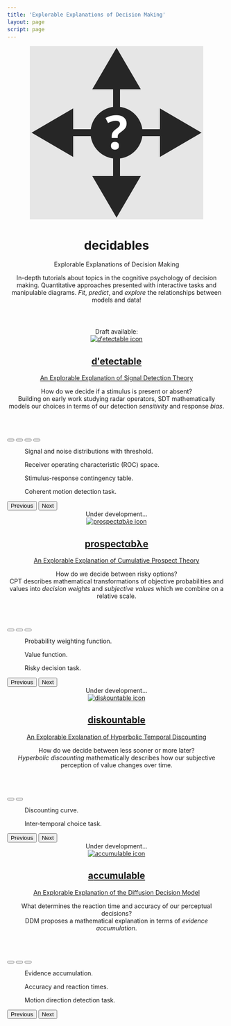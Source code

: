 ```yaml
---
title: 'Explorable Explanations of Decision Making'
layout: page
script: page
---
```


<!--lint ignore first-heading-level-->

<header class="dec-main-header">
  <img class="dec-main-icon" src="favicon.svg" alt="decidables icon">
  <hgroup class="dec-main-titles">
    <h1 class="dec-main-title">decidables</h1>
    <p class="dec-main-subtitle">Explorable Explanations of Decision Making</p>
  </hgroup>
  <p class="dec-main-lead">
    In-depth tutorials about topics in the cognitive psychology of decision making.
    Quantitative approaches presented with interactive tasks and manipulable diagrams.
    <em>Fit</em>, <em>predict</em>, and <em>explore</em> the relationships between models and
    data!
  </p>
</header>

<div class="dec-sites">

  <section class="dec-site">
  <!-- DETECTABLE -->
    <div class="dec-site-wrapper">
      <header class="dec-site-header">
        <div class="dec-site-intro">Draft available:</div>
        <a class="dec-site-link" href="detectable/">
          <img class="dec-site-icon" src="detectable/favicon.svg" alt="𝑑′ete𝑐table icon">
          <hgroup class="dec-site-titles">
            <h2 class="dec-site-title">
              <span class="detectable"><span class="math-var d">d′</span>ete<span class="math-var c">c</span>table</span>
            </h2>
            <p class="dec-site-subtitle">An Explorable Explanation of Signal Detection Theory</p>
          </hgroup>
        </a>
        <p class="dec-site-lead">
          How do we decide if a stimulus is present or absent?<br>
          Building on early work studying radar operators, SDT mathematically models our
          choices in terms of our detection <em>sensitivity</em> and response <em>bias</em>.
        </p>
      </header>
      <div class="dec-carousel carousel slide" id="detectable-carousel" data-bs-interval="false" data-bs-touch="false">
        <div class="dec-carousel-indicators carousel-indicators">
          <button type="button" data-bs-target="#detectable-carousel" data-bs-slide-to="0" aria-label="Slide 1" class="active" aria-current="true"></button>
          <button type="button" data-bs-target="#detectable-carousel" data-bs-slide-to="1" aria-label="Slide 2"></button>
          <button type="button" data-bs-target="#detectable-carousel" data-bs-slide-to="2" aria-label="Slide 3"></button>
          <button type="button" data-bs-target="#detectable-carousel" data-bs-slide-to="3" aria-label="Slide 4"></button>
        </div>
        <div class="dec-carousel-items">
          <div class="dec-carousel-item carousel-item active">
            <figure class="dec-demo-figure">
              <sdt-model class="dec-demo" interactive threshold bias distributions sensitivity color="outcome"></sdt-model>
              <figcaption class="dec-demo-caption">Signal and noise distributions with threshold.</figcaption>
            </figure>
          </div>
          <div class="dec-carousel-item carousel-item">
            <figure class="dec-demo-figure">
              <roc-space class="dec-demo" interactive point="all" iso-d="all" iso-c="all" far="0.1" hr="0.8"></roc-space>
              <figcaption class="dec-demo-caption">Receiver operating characteristic (ROC) space.</figcaption>
            </figure>
          </div>
          <div class="dec-carousel-item carousel-item">
            <figure class="dec-demo-figure">
              <detectable-table class="dec-demo" numeric interactive summary="stimulusRates responseRates accuracy" hits="80" misses="20" false-alarms="10" correct-rejections="90" color="outcome"></detectable-table>
              <figcaption class="dec-demo-caption">Stimulus-response contingency table.</figcaption>
            </figure>
          </div>
          <div class="dec-carousel-item carousel-item">
            <figure class="dec-demo-figure">
              <rdk-task class="dec-demo" running count="100" coherence="0.5" trials="Infinity" probability="0.5" duration="1000" wait="1000" iti="1000"></rdk-task>
              <figcaption class="dec-demo-caption">Coherent motion detection task.</figcaption>
            </figure>
          </div>
        </div>
        <button class="dec-carousel-control carousel-control-prev" type="button" data-bs-target="#detectable-carousel" data-bs-slide="prev">
          <span class="dec-carousel-prev-icon" aria-hidden="true"></span>
          <span class="visually-hidden">Previous</span>
        </button>
        <button class="dec-carousel-control carousel-control-next" type="button" data-bs-target="#detectable-carousel" data-bs-slide="next">
          <span class="dec-carousel-next-icon" aria-hidden="true"></span>
          <span class="visually-hidden">Next</span>
        </button>
      </div>
    </div>
  </section>

  <section class="dec-site">
  <!-- PROSPECTABLE -->
    <div class="dec-site-wrapper">
      <header class="dec-site-header">
        <div class="dec-site-intro dec-disabled">Under development...</div>
        <a class="dec-site-link dec-disabled" href="prospectable/">
          <img class="dec-site-icon" src="prospectable/favicon.svg" alt="prospect𝛼b𝜆e icon">
          <hgroup class="dec-site-titles">
            <h2 class="dec-site-title">
              <span class="prospectable">prospect<span class="math-var">α</span>b<span class="math-var">λ</span>e</span>
            </h2>
            <p class="dec-site-subtitle">An Explorable Explanation of Cumulative Prospect Theory</p>
          </hgroup>
        </a>
        <p class="dec-site-lead dec-disabled">
          How do we decide between risky options?<br>
          CPT describes mathematical transformations of objective probabilities and values
          into <em>decision weights</em> and <em>subjective values</em> which we combine on a
          relative scale.
        </p>
      </header>
      <div class="dec-carousel carousel slide" id="prospectable-carousel" data-bs-interval="false" data-bs-touch="false">
        <div class="dec-carousel-indicators carousel-indicators">
          <button type="button" data-bs-target="#prospectable-carousel" data-bs-slide-to="0" class="active" aria-current="true" aria-label="Slide 1"></button>
          <button type="button" data-bs-target="#prospectable-carousel" data-bs-slide-to="1" aria-label="Slide 2"></button>
          <button type="button" data-bs-target="#prospectable-carousel" data-bs-slide-to="2" aria-label="Slide 3"></button>
        </div>
        <div class="dec-carousel-items">
          <div class="dec-carousel-item carousel-item active">
            <figure class="dec-demo-figure">
              <cpt-probability class="dec-demo" interactive gamma="0.75" label probability="0.75"></cpt-probability>
              <figcaption class="dec-demo-caption">Probability weighting function.</figcaption>
            </figure>
          </div>
          <div class="dec-carousel-item carousel-item">
            <figure class="dec-demo-figure">
              <cpt-value class="dec-demo" interactive alpha="0.9" lambda="2" value="10"></cpt-value>
              <figcaption class="dec-demo-caption">Value function.</figcaption>
            </figure>
          </div>
          <div class="dec-carousel-item carousel-item">
            <figure class="dec-demo-figure">
              <risky-task class="dec-demo" running trials="Infinity" duration="2500" iti="1500"></risky-task>
              <figcaption class="dec-demo-caption">Risky decision task.</figcaption>
            </figure>
          </div>
        </div>
        <button class="dec-carousel-control carousel-control-prev" type="button" data-bs-target="#prospectable-carousel" data-bs-slide="prev">
          <span class="dec-carousel-prev-icon" aria-hidden="true"></span>
          <span class="visually-hidden">Previous</span>
        </button>
        <button class="dec-carousel-control carousel-control-next" type="button" data-bs-target="#prospectable-carousel" data-bs-slide="next">
          <span class="dec-carousel-next-icon" aria-hidden="true"></span>
          <span class="visually-hidden">Next</span>
        </button>
      </div>
    </div>
  </section>

  <section class="dec-site">
  <!-- DISCOUNTABLE -->
    <div class="dec-site-wrapper">
      <header class="dec-site-header">
        <div class="dec-site-intro dec-disabled">Under development...</div>
        <a class="dec-site-link dec-disabled" href="discountable/">
          <img class="dec-site-icon" src="discountable/favicon.svg" alt="dis𝑘ountable icon">
          <hgroup class="dec-site-titles">
            <h2 class="dec-site-title">
              <span class="discountable">dis<span class="math-var">k</span>ountable</span>
            </h2>
            <p class="dec-site-subtitle">An Explorable Explanation of Hyperbolic Temporal Discounting</p>
          </hgroup>
        </a>
        <p class="dec-site-lead dec-disabled">
          How do we decide between less sooner or more later?<br>
          <em>Hyperbolic discounting</em> mathematically describes how our subjective
          perception of value changes over time.
        </p>
      </header>
      <div class="dec-carousel carousel slide" id="discountable-carousel" data-bs-interval="false" data-bs-touch="false">
        <div class="dec-carousel-indicators carousel-indicators">
          <button type="button" data-bs-target="#discountable-carousel" data-bs-slide-to="0" class="active" aria-current="true" aria-label="Slide 1"></button>
          <button type="button" data-bs-target="#discountable-carousel" data-bs-slide-to="1" aria-label="Slide 2"></button>
        </div>
        <div class="dec-carousel-items">
          <div class="dec-carousel-item carousel-item active">
            <figure class="dec-demo-figure">
              <htd-curves class="dec-demo" interactive amount="40" delay="80" k="0.1"></htd-curves>
              <figcaption class="dec-demo-caption">Discounting curve.</figcaption>
            </figure>
          </div>
          <div class="dec-carousel-item carousel-item">
            <figure class="dec-demo-figure">
              <itc-task class="dec-demo" running trials="Infinity" duration="2500" iti="1500"></itc-task>
              <figcaption class="dec-demo-caption">Inter-temporal choice task.</figcaption>
            </figure>
          </div>
        </div>
        <button class="dec-carousel-control carousel-control-prev" type="button" data-bs-target="#discountable-carousel" data-bs-slide="prev">
          <span class="dec-carousel-prev-icon" aria-hidden="true"></span>
          <span class="visually-hidden">Previous</span>
        </button>
        <button class="dec-carousel-control carousel-control-next" type="button" data-bs-target="#discountable-carousel" data-bs-slide="next">
          <span class="dec-carousel-next-icon" aria-hidden="true"></span>
          <span class="visually-hidden">Next</span>
        </button>
      </div>
    </div>
  </section>

  <section class="dec-site">
  <!-- ACCUMULABLE -->
    <div class="dec-site-wrapper">
      <header class="dec-site-header">
        <div class="dec-site-intro dec-disabled">Under development...</div>
        <a class="dec-site-link dec-disabled" href="accumulable/">
          <img class="dec-site-icon" src="accumulable/favicon.svg" alt="𝑎ccumulable icon">
          <hgroup class="dec-site-titles">
            <h2 class="dec-site-title">
              <span class="accumulable"><span class="math-var a">a</span>ccumulable</span>
            </h2>
            <p class="dec-site-subtitle">An Explorable Explanation of the Diffusion Decision Model</p>
          </hgroup>
        </a>
        <p class="dec-site-lead dec-disabled">
          What determines the reaction time and accuracy of our perceptual decisions?<br>
          DDM proposes a mathematical explanation in terms of <em>evidence accumulation</em>.
        </p>
      </header>
      <div class="dec-carousel carousel slide" id="accumulable-carousel" data-bs-interval="false" data-bs-touch="false">
        <div class="dec-carousel-indicators carousel-indicators">
          <button type="button" data-bs-target="#accumulable-carousel" data-bs-slide-to="0" aria-label="Slide 1" class="active" aria-current="true"></button>
          <button type="button" data-bs-target="#accumulable-carousel" data-bs-slide-to="1" aria-label="Slide 2"></button>
          <button type="button" data-bs-target="#accumulable-carousel" data-bs-slide-to="2" aria-label="Slide 3"></button>
        </div>
        <div class="dec-carousel-items">
          <div class="dec-carousel-item carousel-item active">
            <figure class="dec-demo-figure">
              <ddm-model class="dec-demo" interactive measures means sds trials="10" boundary-separation="1.2" starting-point="0.35" drift-rate="1.5" nondecision-time="150"></ddm-model>
              <figcaption class="dec-demo-caption">Evidence accumulation.</figcaption>
            </figure>
          </div>
          <div class="dec-carousel-item carousel-item">
            <figure class="dec-demo-figure">
              <accumulable-table class="dec-demo" numeric summary color="outcome" correct-count="14" error-count="6" nr-count="0" accuracy="0.7" correct-mean-rt="475" error-mean-rt="328" mean-rt="431" correct-sd-rt="395" error-sd-rt="227" sd-rt="354"></accumulable-table>
              <figcaption class="dec-demo-caption">Accuracy and reaction times.</figcaption>
            </figure>
          </div>
          <div class="dec-carousel-item carousel-item">
            <figure class="dec-demo-figure">
              <rdk-2afc-task class="dec-demo" running count="100" coherence="0.5" trials="Infinity" probability="0.5" duration="1000" wait="1000" iti="1000"></rdk-2afc-task>
              <figcaption class="dec-demo-caption">Motion direction detection task.</figcaption>
            </figure>
          </div>
        </div>
        <button class="dec-carousel-control carousel-control-prev" type="button" data-bs-target="#accumulable-carousel" data-bs-slide="prev">
          <span class="dec-carousel-prev-icon" aria-hidden="true"></span>
          <span class="visually-hidden">Previous</span>
        </button>
        <button class="dec-carousel-control carousel-control-next" type="button" data-bs-target="#accumulable-carousel" data-bs-slide="next">
          <span class="dec-carousel-next-icon" aria-hidden="true"></span>
          <span class="visually-hidden">Next</span>
        </button>
      </div>
    </div>
  </section>

</div>
